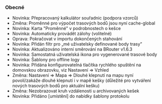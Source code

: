 ### Obecné

- Novinka: Přepracovaný kalkulátor souřadnic (podpora vzorců)
- Změna: Proměnné pro výpočet trasových bodů jsou nyní cache-global
- Novinka: Karta "Proměnné" v podrobnostech o kešce
- Novinka: Automaticky provádět zálohy (volitelné)
- Oprava: Pokračovat v importu dokončených stahování
- Novinka: Přidán filtr pro „mé uživatelsky definované body trasy”
- Novinka: Aktualizováno interní směrování na BRouter v1.6.3
- Novinka: Samostatná uživatelská ikona pro vygenerované trasové body
- Novinka: Šablony pro offline logy
- Novinka: Přidána konfigurovatelná tlačítka rychlého spuštění na domovskou obrazovku, viz Nastavení => Vzhled
- Změna: Nastavení => Mapa => Dlouhé klepnutí na mapu nyní povolí/zakáže dlouhé klepnutí i v mapě kešky (důležité pro vytváření nových trasových bodů pro aktuální kešku)
- Změna: Nezobrazovat kruh vzdálenosti u archivovaných kešek
- Novinka: Přidáno \[umístění\] do nabídky šablony protokolu
